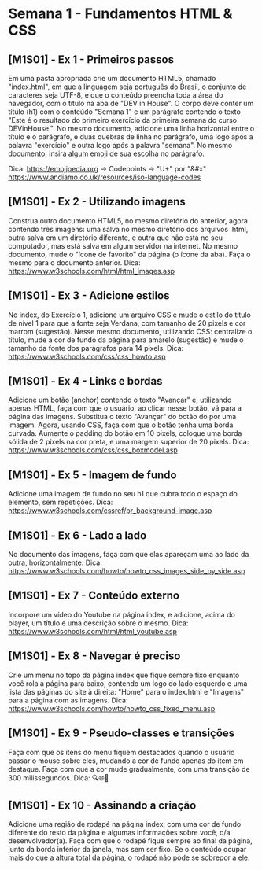 # Semana 1 - Fundamentos HTML & CSS

## [M1S01] - Ex 1 - Primeiros passos

Em uma pasta apropriada crie um documento HTML5, chamado "index.html", em que a linguagem seja português do Brasil, o conjunto de caracteres seja UTF-8, e que o conteúdo preencha toda a área do navegador, com o título na aba de "DEV in House". O corpo deve conter um título (h1) com o conteúdo "Semana 1" e um parágrafo contendo o texto "Este é o resultado do primeiro exercício da primeira semana do curso DEVinHouse.".
No mesmo documento, adicione uma linha horizontal entre o título e o parágrafo, e duas quebras de linha no parágrafo, uma logo após a palavra "exercício" e outra logo após a palavra "semana".
No mesmo documento, insira algum emoji de sua escolha no parágrafo.

Dica: https://emojipedia.org -> Codepoints -> "U+" por "&#x"  
https://www.andiamo.co.uk/resources/iso-language-codes

## [M1S01] - Ex 2 - Utilizando imagens

Construa outro documento HTML5, no mesmo diretório do anterior, agora contendo três imagens: uma salva no mesmo diretório dos arquivos .html, outra salva em um diretório diferente, e outra que não está no seu computador, mas está salva em algum servidor na internet.
No mesmo documento, mude o "ícone de favorito" da página (o ícone da aba). Faça o mesmo para o documento anterior.
Dica: https://www.w3schools.com/html/html_images.asp

## [M1S01] - Ex 3 - Adicione estilos

No index, do Exercício 1, adicione um arquivo CSS e mude o estilo do título de nível 1 para que a fonte seja Verdana, com tamanho de 20 pixels e cor marrom (sugestão).
Nesse mesmo documento, utilizando CSS: centralize o título, mude a cor de fundo da página para amarelo (sugestão) e mude o tamanho da fonte dos parágrafos para 14 pixels.
Dica: https://www.w3schools.com/css/css_howto.asp

## [M1S01] - Ex 4 - Links e bordas

Adicione um botão (anchor) contendo o texto "Avançar" e, utilizando apenas HTML, faça com que o usuário, ao clicar nesse botão, vá para a página das imagens.
Substitua o texto "Avançar" do botão do por uma imagem.
Agora, usando CSS, faça com que o botão tenha uma borda curvada.
Aumente o padding do botão em 10 pixels, coloque uma borda sólida de 2 pixels na cor preta, e uma margem superior de 20 pixels.
Dica: https://www.w3schools.com/css/css_boxmodel.asp

## [M1S01] - Ex 5 - Imagem de fundo

Adicione uma imagem de fundo no seu h1 que cubra todo o espaço do elemento, sem repetições.
Dica: https://www.w3schools.com/cssref/pr_background-image.asp

## [M1S01] - Ex 6 - Lado a lado

No documento das imagens, faça com que elas apareçam uma ao lado da outra, horizontalmente.
Dica: https://www.w3schools.com/howto/howto_css_images_side_by_side.asp

## [M1S01] - Ex 7 - Conteúdo externo

Incorpore um vídeo do Youtube na página index, e adicione, acima do player, um título e uma descrição sobre o mesmo.
Dica: https://www.w3schools.com/html/html_youtube.asp

## [M1S01] - Ex 8 - Navegar é preciso

Crie um menu no topo da página index que fique sempre fixo enquanto você rola a página para baixo, contendo um logo do lado esquerdo e uma lista das páginas do site à direita: "Home" para o index.html e "Imagens" para a página com as imagens.
Dica: https://www.w3schools.com/howto/howto_css_fixed_menu.asp

## [M1S01] - Ex 9 - Pseudo-classes e transições

Faça com que os itens do menu fiquem destacados quando o usuário passar o mouse sobre eles, mudando a cor de fundo apenas do item em destaque.
Faça com que a cor mude gradualmente, com uma transição de 300 milissegundos.
Dica: 🔍🌐🤭

## [M1S01] - Ex 10 - Assinando a criação

Adicione uma região de rodapé na página index, com uma cor de fundo diferente do resto da página e algumas informações sobre você, o/a desenvolvedor(a).
Faça com que o rodapé fique sempre ao final da página, junto da borda inferior da janela, mas sem ser fixo. Se o conteúdo ocupar mais do que a altura total da página, o rodapé não pode se sobrepor a ele.

